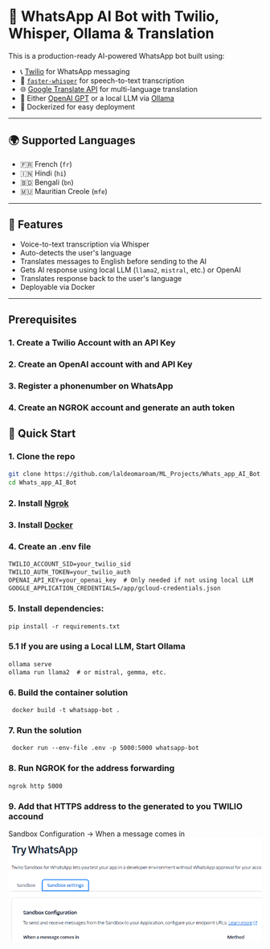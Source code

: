 # 🧠 WhatsApp AI Bot with Twilio, Whisper, Ollama & Translation

This is a production-ready AI-powered WhatsApp bot built using:

- 📞 [Twilio](https://www.twilio.com/) for WhatsApp messaging
- 🎤 [`faster-whisper`](https://github.com/guillaumekln/faster-whisper) for speech-to-text transcription
- 🌐 [Google Translate API](https://cloud.google.com/translate/docs) for multi-language translation
- 💬 Either [OpenAI GPT](https://openai.com/) or a local LLM via [Ollama](https://ollama.com/)
- 🐳 Dockerized for easy deployment

---

## 🌍 Supported Languages

- 🇫🇷 French (`fr`)
- 🇮🇳 Hindi (`hi`)
- 🇧🇩 Bengali (`bn`)
- 🇲🇺 Mauritian Creole (`mfe`)

---

## 🔧 Features

- Voice-to-text transcription via Whisper
- Auto-detects the user's language
- Translates messages to English before sending to the AI
- Gets AI response using local LLM (`llama2`, `mistral`, etc.) or OpenAI
- Translates response back to the user's language
- Deployable via Docker

---

## Prerequisites

### 1. Create a Twilio Account with an API Key
### 2. Create an OpenAI account with and API Key
### 3. Register a phonenumber on WhatsApp
### 4. Create an NGROK account and generate an auth token



## 🚀 Quick Start

### 1. Clone the repo

```bash
git clone https://github.com/laldeomaroam/ML_Projects/Whats_app_AI_Bot.git
cd Whats_app_AI_Bot
```

### 2. Install [Ngrok](https://ngrok.com/downloads/)

### 3. Install [Docker](https://www.docker.com/)

### 4. Create an .env file
```
TWILIO_ACCOUNT_SID=your_twilio_sid
TWILIO_AUTH_TOKEN=your_twilio_auth
OPENAI_API_KEY=your_openai_key  # Only needed if not using local LLM
GOOGLE_APPLICATION_CREDENTIALS=/app/gcloud-credentials.json
```
### 5. Install dependencies:
```
pip install -r requirements.txt
```
### 5.1 If you are using a Local LLM, Start Ollama
```
ollama serve
ollama run llama2  # or mistral, gemma, etc.
```
### 6. Build the container solution
```
 docker build -t whatsapp-bot .
```
### 7. Run the solution 
```
 docker run --env-file .env -p 5000:5000 whatsapp-bot
```
### 8. Run NGROK for the address forwarding
```
ngrok http 5000
```
### 9. Add that HTTPS address to the generated to you TWILIO accound
Sandbox Configuration -> When a message comes in
![Twilio webhook](https://github.com/laldeomaroam/ML_Projects/blob/main/Whats_app_AI_Bot/Twilio_update.png)


